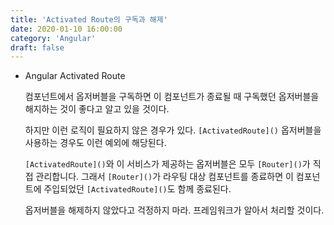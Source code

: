 ```yaml
---
title: 'Activated Route의 구독과 해제'
date: 2020-01-10 16:00:00
category: 'Angular'
draft: false
---
```


- Angular Activated Route

  컴포넌트에서 옵저버블을 구독하면 이 컴포넌트가 종료될 때 구독했던 옵저버블을 해지하는 것이 좋다고 알고 있을 것이다.

  하지만 이런 로직이 필요하지 않은 경우가 있다. `[ActivatedRoute]()` 옵저버블을 사용하는 경우도 이런 예외에 해당된다.

  `[ActivatedRoute]()`와 이 서비스가 제공하는 옵저버블은 모두 `[Router]()`가 직접 관리합니다. 그래서 `[Router]()`가 라우팅 대상 컴포넌트를 종료하면 이 컴포넌트에 주입되었던 `[ActivatedRoute]()`도 함께 종료된다.

  옵저버블을 해제하지 않았다고 걱정하지 마라. 프레임워크가 알아서 처리할 것이다.

